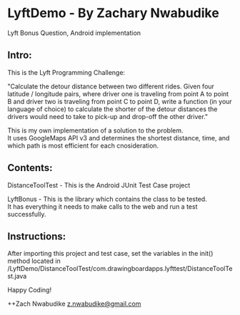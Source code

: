 LyftDemo - By Zachary Nwabudike
===============================================

Lyft Bonus Question, Android implementation

Intro:
----------------------------------------------
This is the Lyft Programming Challenge:

"Calculate the detour distance between two different rides. Given four latitude / longitude pairs, 
where driver one is traveling from point A to point B and driver two is traveling from point C to point D,
write a function (in your language of choice) to calculate the shorter of the detour distances the drivers
would need to take to pick-up and drop-off the other driver."

This is my own implementation of a solution to the problem.  
It uses GoogleMaps API v3 and determines the shortest distance, time, 
and which path is most efficient for each cnosideration.

Contents:
-----------------------------------------------
DistanceToolTest - This is the Android JUnit Test Case project

LyftBonus - This is the library which contains the class to be tested.  
It has everything it needs to make calls to the web and run a test successfully.

Instructions:  
-----------------------------------------------
After importing this project and test case, set the variables in the init() method 
located in /LyftDemo/DistanceToolTest/com.drawingboardapps.lyfttest/DistanceToolTest.java

Happy Coding!

++Zach Nwabudike
z.nwabudike@gmail.com
